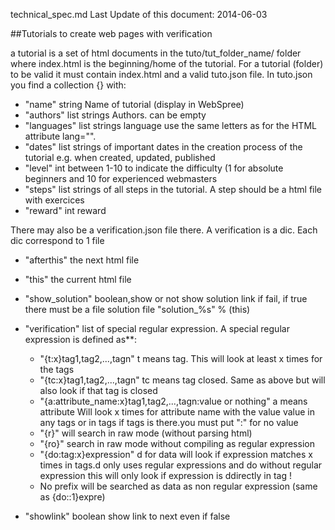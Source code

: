 technical_spec.md
Last Update of this document:
2014-06-03

##Tutorials to create web pages with verification

a tutorial is a set of html documents in the tuto/tut_folder_name/ folder where index.html is the beginning/home of the tutorial. For a tutorial (folder) to be valid
it must contain index.html and a valid tuto.json file. 
In tuto.json you find a collection {} with:


* "name" string Name of tutorial (display in WebSpree)
* "authors" list strings Authors. can be empty
* "languages" list strings language use the same letters as for the HTML attribute lang="".
* "dates" list strings of important dates in the creation process of the tutorial e.g. when created, updated, published
* "level" int between 1-10 to indicate the difficulty (1 for absolute beginners and 10 for experienced webmasters
* "steps" list strings of all steps in the tutorial. A step should be a html file with exercices
* "reward" int reward


There may also be a verification.json file there. A verification is a dic. Each dic correspond to 1 file
* "afterthis" the next html file
* "this" the current html file
* "show_solution" boolean,show or not show solution link if fail, if true there must be a file solution file "solution_%s" % (this)
* "verification" list of special regular expression. A special regular expression is defined as**:
    * "{t:x}tag1,tag2,...,tagn" t means tag. This will look at least x times for the tags
    * "{tc:x}tag1,tag2,...,tagn" tc means tag closed. Same as above but will also look if that tag is closed
    * "{a:attribute_name:x}tag1,tag2,...,tagn:value or nothing" a means attribute Will look x times for attribute name with the value value in any tags or in tags if tags is there.you must put ":" for no value
    * "{r}" will search in raw mode (without parsing html)
    * "{ro}" search in raw mode without compiling as regular expression
    * "{do:tag:x}expression" d for data will look if expression  matches x times in tags.d only uses regular expressions and do without regular expression this will only look if expression is ddirectly in tag !
    * No prefix will be searched as data as non regular expression (same as {do::1}expre)
    
* "showlink" boolean show link to next even if false



